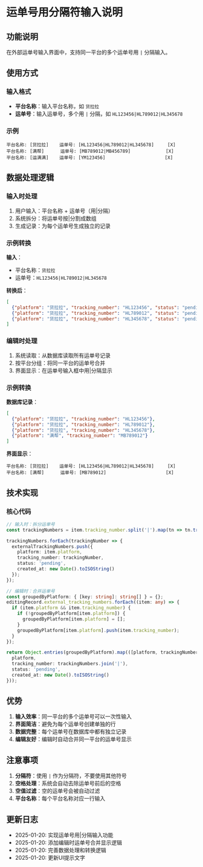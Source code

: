 # 运单号用分隔符输入说明

## 功能说明

在外部运单号输入界面中，支持同一平台的多个运单号用 `|` 分隔输入。

## 使用方式

### 输入格式
- **平台名称**：输入平台名称，如 `货拉拉`
- **运单号**：输入运单号，多个用 `|` 分隔，如 `HL123456|HL789012|HL345678`

### 示例
```
平台名称: [货拉拉]    运单号: [HL123456|HL789012|HL345678]     [X]
平台名称: [满帮]      运单号: [MB789012|MB456789]             [X]
平台名称: [运满满]    运单号: [YM123456]                      [X]
```

## 数据处理逻辑

### 输入时处理
1. 用户输入：平台名称 + 运单号（用|分隔）
2. 系统拆分：将运单号按|分割成数组
3. 生成记录：为每个运单号生成独立的记录

### 示例转换
**输入**：
- 平台名称：`货拉拉`
- 运单号：`HL123456|HL789012|HL345678`

**转换后**：
```json
[
  {"platform": "货拉拉", "tracking_number": "HL123456", "status": "pending", "created_at": "..."},
  {"platform": "货拉拉", "tracking_number": "HL789012", "status": "pending", "created_at": "..."},
  {"platform": "货拉拉", "tracking_number": "HL345678", "status": "pending", "created_at": "..."}
]
```

### 编辑时处理
1. 系统读取：从数据库读取所有运单号记录
2. 按平台分组：将同一平台的运单号合并
3. 界面显示：在运单号输入框中用|分隔显示

### 示例转换
**数据库记录**：
```json
[
  {"platform": "货拉拉", "tracking_number": "HL123456"},
  {"platform": "货拉拉", "tracking_number": "HL789012"},
  {"platform": "货拉拉", "tracking_number": "HL345678"},
  {"platform": "满帮", "tracking_number": "MB789012"}
]
```

**界面显示**：
```
平台名称: [货拉拉]    运单号: [HL123456|HL789012|HL345678]     [X]
平台名称: [满帮]      运单号: [MB789012]                      [X]
```

## 技术实现

### 核心代码
```typescript
// 输入时：拆分运单号
const trackingNumbers = item.tracking_number.split('|').map(tn => tn.trim()).filter(Boolean);

trackingNumbers.forEach(trackingNumber => {
  externalTrackingNumbers.push({
    platform: item.platform,
    tracking_number: trackingNumber,
    status: 'pending',
    created_at: new Date().toISOString()
  });
});

// 编辑时：合并运单号
const groupedByPlatform: { [key: string]: string[] } = {};
editingRecord.external_tracking_numbers.forEach((item: any) => {
  if (item.platform && item.tracking_number) {
    if (!groupedByPlatform[item.platform]) {
      groupedByPlatform[item.platform] = [];
    }
    groupedByPlatform[item.platform].push(item.tracking_number);
  }
});

return Object.entries(groupedByPlatform).map(([platform, trackingNumbers]) => ({
  platform,
  tracking_number: trackingNumbers.join('|'),
  status: 'pending',
  created_at: new Date().toISOString()
}));
```

## 优势

1. **输入效率**：同一平台的多个运单号可以一次性输入
2. **界面简洁**：避免为每个运单号创建单独的行
3. **数据完整**：每个运单号在数据库中都有独立记录
4. **编辑友好**：编辑时自动合并同一平台的运单号显示

## 注意事项

1. **分隔符**：使用 `|` 作为分隔符，不要使用其他符号
2. **空格处理**：系统会自动去除运单号前后的空格
3. **空值过滤**：空的运单号会被自动过滤
4. **平台名称**：每个平台名称对应一行输入

## 更新日志

- 2025-01-20: 实现运单号用|分隔输入功能
- 2025-01-20: 添加编辑时运单号合并显示逻辑
- 2025-01-20: 完善数据处理和转换逻辑
- 2025-01-20: 更新UI提示文字
